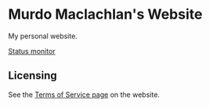 # Murdo Maclachlan's Website

My personal website.

[Status monitor](https://stats.uptimerobot.com/6MYLZHPP1V)

## Licensing

See the [Terms of Service page](https://murdomaclachlan.github.io/website/pages/legal) on the website.
